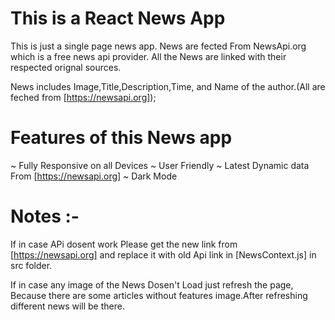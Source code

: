 # This is a React News App

This is just a single page news app. News are fected From NewsApi.org which is a free news api provider.
All the News are linked with their respected orignal sources.

News includes Image,Title,Description,Time, and Name of the author.(All are feched from [https://newsapi.org]);

# Features of this News app
~ Fully Responsive on all Devices
~ User Friendly
~ Latest Dynamic data From [https://newsapi.org]
~ Dark Mode 


# Notes :- 
  If in case APi dosent work Please get the new link from [https://newsapi.org] and replace it with old Api link in [NewsContext.js] in src folder.

  If in case any image of the News Dosen't Load just refresh the page, Because there are some articles without features image.After refreshing different news will be there.







